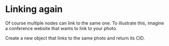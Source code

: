 # Linking again

Of course multiple nodes can link to the same one. To illustrate this, imagine a conference website that wants to link to your photo.

Create a new object that links to the same photo and return its CID.
